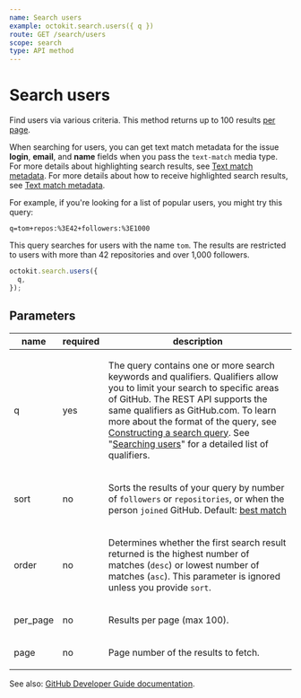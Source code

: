 ```yaml
---
name: Search users
example: octokit.search.users({ q })
route: GET /search/users
scope: search
type: API method
---
```


# Search users

Find users via various criteria. This method returns up to 100 results [per page](https://docs.github.com/rest/overview/resources-in-the-rest-api#pagination).

When searching for users, you can get text match metadata for the issue **login**, **email**, and **name** fields when you pass the `text-match` media type. For more details about highlighting search results, see [Text match metadata](https://docs.github.com/rest/reference/search#text-match-metadata). For more details about how to receive highlighted search results, see [Text match metadata](https://docs.github.com/rest/reference/search#text-match-metadata).

For example, if you're looking for a list of popular users, you might try this query:

`q=tom+repos:%3E42+followers:%3E1000`

This query searches for users with the name `tom`. The results are restricted to users with more than 42 repositories and over 1,000 followers.

```js
octokit.search.users({
  q,
});
```

## Parameters

<table>
  <thead>
    <tr>
      <th>name</th>
      <th>required</th>
      <th>description</th>
    </tr>
  </thead>
  <tbody>
    <tr><td>q</td><td>yes</td><td>

The query contains one or more search keywords and qualifiers. Qualifiers allow you to limit your search to specific areas of GitHub. The REST API supports the same qualifiers as GitHub.com. To learn more about the format of the query, see [Constructing a search query](https://docs.github.com/rest/reference/search#constructing-a-search-query). See "[Searching users](https://help.github.com/articles/searching-users/)" for a detailed list of qualifiers.

</td></tr>
<tr><td>sort</td><td>no</td><td>

Sorts the results of your query by number of `followers` or `repositories`, or when the person `joined` GitHub. Default: [best match](https://docs.github.com/rest/reference/search#ranking-search-results)

</td></tr>
<tr><td>order</td><td>no</td><td>

Determines whether the first search result returned is the highest number of matches (`desc`) or lowest number of matches (`asc`). This parameter is ignored unless you provide `sort`.

</td></tr>
<tr><td>per_page</td><td>no</td><td>

Results per page (max 100).

</td></tr>
<tr><td>page</td><td>no</td><td>

Page number of the results to fetch.

</td></tr>
  </tbody>
</table>

See also: [GitHub Developer Guide documentation](https://docs.github.com/rest/reference/search/#search-users).
